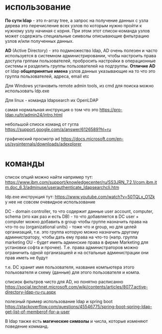 # использование
**По сути ldap** - это n-array tree, а запрос на получение данных с узла дерева это перечисление всех узлов по которым нужно пройти к нужному узлу начиная с корня. При этом этот список-команда узлов может содержать специальные символы описывающие фильтрацию узлов и/или полученных данных.

**AD** (Active Directory) - это подмножество ldap, AD очень полезен и часто используется в системном администрировании, чтобы настроить права доступа грппам пользователей, пробросить настройки в операционные системы и разделить группы пользователей на подгруппы. **Отличие AD** от ldap **общепринятые имена** узлов данных указывающие на то что это группа пользователей, адреса, email etc

Для Windows установить remote admin tools, из cmd для поиска можно использовать ldp.exe

Для linux - команда ldapsearch их OpenLDAP

самая нормальная инструкция о том что это https://pro-ldap.ru/tr/admin24/intro.html

небольшой спиоск команд от гугла https://support.google.com/a/answer/6126589?hl=ru

графический просмотр ad https://docs.microsoft.com/en-us/sysinternals/downloads/adexplorer

# команды
список опций можно найти например тут: https://www.ibm.com/support/knowledgecenter/ru/SS3JRN_7.2.1/com.ibm.itm.doc_6.3/adminuse/userauthenticate_ldapsearchcli.htm

ldp.exe инструкция тут: https://www.youtube.com/watch?v=50TQLx_O1Zk у нее не совсем очевидное использование

DC - domain controller, то что содержит данные
user account, computer, schema (это как раз и есть DB) - то что добавляется в DC
user + computer можно добавить в group чтобы группе назначить права на что-то
ou (organizational units) - тоже что и group, но для целей организаций, т.е. это группа которую можно назначить другому администратору, чтобы дать ему права на что-то (напр. группа marketing OU - будет иметь админские права в фирме Marketing для установки софта и прочее). Т.е. права администраторов можно ограничить одной организацией и на остальные администрации они прав иметь не будут

т.е. DC хранит имя пользователя, название компьютера этого польхователя и схему (данные) для этого пользователя и компа.

списиок фильтров чисто для AD, но понятно расписанно
    https://social.technet.microsoft.com/wiki/contents/articles/8077.active-directory-ldap-ru-ru.aspx

полезный пример использование ldap и spring boot
    https://stackoverflow.com/questions/45546775/spring-boot-spring-ldap-get-list-of-memberof-for-a-user

В ldap также есть **магические символы** и числа, которые изменяют поведение комманд.